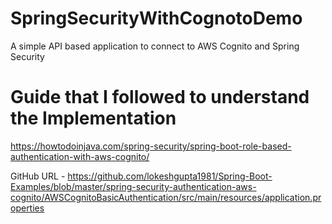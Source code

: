 # SpringSecurityWithCognotoDemo
A simple API based application to connect to AWS Cognito and Spring Security

# Guide that I followed to understand the Implementation 
https://howtodoinjava.com/spring-security/spring-boot-role-based-authentication-with-aws-cognito/

GitHub URL - https://github.com/lokeshgupta1981/Spring-Boot-Examples/blob/master/spring-security-authentication-aws-cognito/AWSCognitoBasicAuthentication/src/main/resources/application.properties
